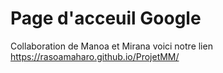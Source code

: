 #  Page d'acceuil Google
Collaboration de
Manoa et Mirana
 voici notre lien https://rasoamaharo.github.io/ProjetMM/
